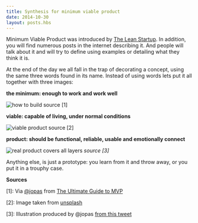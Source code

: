 ```yaml
---
title: Synthesis for minimum viable product
date: 2014-10-30
layout: posts.hbs
---
```


Minimum Viable Product was introduced by [The Lean Startup](http://www.amazon.com/The-Lean-Startup-Entrepreneurs-Continuous/dp/0307887898). In addition, you will find numerous  posts in the internet describing it. And people will talk about it and will try to define using examples or detailing what they think it is. 

At the end of the day we all fall in the trap of decorating a concept, using the same three words found in its name. Instead of using words lets put it all together with three images:

**the minimum: enough to work and work well**

![how to build](/images/howtobuildmvp.gif) 
source [1]

**viable: capable of living, under normal conditions**

![viable product](/images/viable.jpg)
source [2]

**product: should be functional, reliable, usable and emotionally connect**

![real product covers all layers](/images/buildacrossslice.png)
*source [3]*

Anything else, is just a prototype: you learn from it and throw away, or you put it in a trouphy case.

**Sources**

[1]: Via [@jopas](https://twitter.com/jopas/status/514986936579018754) from [The Ultimate Guide to MVP](http://blog.fastmonkeys.com/2014/06/18/minimum-viable-product-your-ultimate-guide-to-mvp-great-examples/)

[2]: Image taken from [unsplash](https://unsplash.com/toddquackenbush)

[3]: Illustration produced by @jopas [from this tweet](https://twitter.com/jopas/status/515301088660959233)